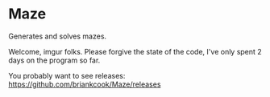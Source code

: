 # Maze
Generates and solves mazes.

Welcome, imgur folks.  Please forgive the state of the code, I've only spent 2 days on the program so far.

You probably want to see releases: https://github.com/briankcook/Maze/releases
